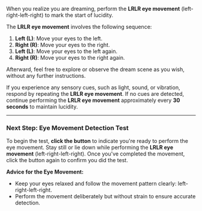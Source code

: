 When you realize you are dreaming, perform the **LRLR eye movement** (left-right-left-right) to mark the start of lucidity. 

The **LRLR eye movement** involves the following sequence:
1. **Left (L)**: Move your eyes to the left.
2. **Right (R)**: Move your eyes to the right.
3. **Left (L)**: Move your eyes to the left again.
4. **Right (R)**: Move your eyes to the right again.

Afterward, feel free to explore or observe the dream scene as you wish, without any further instructions.

If you experience any sensory cues, such as light, sound, or vibration, respond by repeating the **LRLR eye movement**. If no cues are detected, continue performing the **LRLR eye movement** approximately every **30 seconds** to maintain lucidity.

---

### **Next Step: Eye Movement Detection Test**

To begin the test, **click the button** to indicate you're ready to perform the eye movement. Stay still or lie down while performing the **LRLR eye movement** (left-right-left-right). Once you've completed the movement, click the button again to confirm you did the test.

**Advice for the Eye Movement:**
- Keep your eyes relaxed and follow the movement pattern clearly: left-right-left-right.
- Perform the movement deliberately but without strain to ensure accurate detection.
